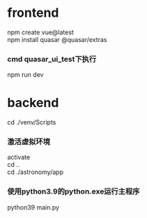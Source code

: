# frontend
npm create vue@latest  
npm install quasar @quasar/extras 
### cmd quasar_ui_test下执行
npm run dev

# backend
cd ./venv/Scripts  
### 激活虚拟环境
activate  
cd ..  
cd ./astronomy/app  
### 使用python3.9的python.exe运行主程序
python39 main.py

